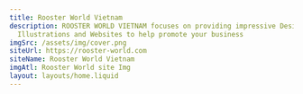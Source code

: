 ```yaml
---
title: Rooster World Vietnam
description: ROOSTER WORLD VIETNAM focuses on providing impressive Designs,
  Illustrations and Websites to help promote your business
imgSrc: /assets/img/cover.png
siteUrl: https://rooster-world.com
siteName: Rooster World Vietnam
imgAtl: Rooster World site Img
layout: layouts/home.liquid
---
```


